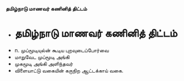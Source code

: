 **தமிழ்நாடு மாணவர் கணினித் திட்டம்**
- # தமிழ்நாடு மாணவர் கணினித் திட்டம்
- n. முப்மூடியுல்ன் கூடிய புறவுடைப்போர்வை
- மாறுவேட முப்மூடி அங்கி
- முகமூடி அங்கி அளிந்தவர்
- விளையாட்டு வகையின் கருநிற ஆட்டக்காய் வகை.

